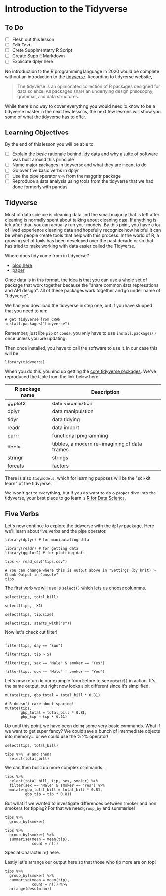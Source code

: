 # Introduction to the Tidyverse  

## To Do

* [ ] Flesh out this lesson
* [ ] Edit Text
* [ ] Crete Supplmentatry R Script
* [ ] Create Supp R Markdown 
* [ ] Explicate dplyr here 

No introduction to the R programming language in 2020 would be complete without an introduction to the [tidyverse](https://www.tidyverse.org/).
According to tidyverse website,

> The tidyverse is an opinionated collection of R packages designed for data science. All packages share an underlying design philosophy, grammar, and data structures.

While there's no way to cover everything you would need to know to be a tidyverse master in the next few lessons, the next few lessons will show you some of what the tidyverse has to offer. 

## Learning Objectives  

By the end of this lesson you will be able to:

* [ ] Explain the basic rationale behind tidy data and why a suite of software was built around this principle
* [ ] Name major packages in tidyverse and what they are meant to do 
* [ ] Go over five basic verbs in dplyr 
* [ ] Use the pipe operator `%>%` from the maggritr package 
* [ ] Reproduce a data analysis using tools from the tidyverse that we had done formerly with pandas 

## Tidyverse 

Most of data science is cleaning data and the small majority that is left after cleaning is normally spent about talking about cleaning data.
If anything is left after that, you can actually run your models.
By this point, you have a lot of lived experience cleaning data and hopefully recognize how helpful it can be when people create tools that help with this process.
In the world of R, a growing set of tools has been developed over the past decade or so that has tried to make working with data easier called the Tidyverse.

Where does tidy come from in tidyverse?

* [blog here](https://cran.r-project.org/web/packages/tidyr/vignettes/tidy-data.html)
* [paper ](https://vita.had.co.nz/papers/tidy-data.html) 

Once data is in this format, the idea is that you can use a whole set of package that work together because the "share common data represations and API design".
All of these packages work together and go under name of "tidyverse".

We had you download the tidvyerse in step one, but if you have skipped that you need to run:

```{r}
# get tidyverse from CRAN
install.packages("tidyverse")
```

Remember, just like `pip` or `conda`, you only have to use `install.packages()` once unless you are updating.

Then once installed, you have to call the software to use it, in our case this will be 

```{r}
library(tidvyerse)
```

When you do this, you end up getting the [core tidyverse packages](https://tidyverse.tidyverse.org/).
We've reproduced the table from the link below here.


|R package name | Description |
|---------------|-------------|
|ggplot2| data visualisation|
|dplyr |data manipulation|
|tidyr |data tidying|
|readr |data import|
|purrr |functional programming|
|tibble |tibbles, a modern re-imagining of data frames|
|stringr |strings|
|forcats |factors|

There is also `tidymodels`, which for learning puposes will be the "sci-kit learn" of the tidvyerse. 

We won't get to everything, but if you do want to do a proper dive into the tidyverse, your best place to go learn is [R for Data Science](https://r4ds.had.co.nz/).

## Five Verbs 

Let's now continue to explore the tidyverse with the `dplyr` package.
Here we'll learn about five verbs and the pipe operator.

```{r}
library(dplyr) # for manipulating data

library(readr) # for getting data
library(ggplot2) # for plotting data

tips <- read_csv("tips.csv")

# You can change where this is output above in "Settings (by knit) > Chunk Output in Console"
tips

```

The first verb we will use is `select()` which lets us choose colunmns. 

```{r}
select(tips, total_bill)

select(tips, -X1)

select(tips, tip:size)

select(tips, starts_with("s"))
```

Now let's check out filter!

```{r}

filter(tips, day == "Sun")

filter(tips, tip > 5)

filter(tips, sex == "Male" & smoker == "Yes")

filter(tips, sex == "Male" | smoker == "Yes")

```

Let's now return to our example from before to see `mutate()` in action. 
It's the same output, but right now looks a bit different since it's simplified.

```{r}
mutate(tips, gbp_total = total_bill * 0.81)

# R doesn't care about spacing!! 
mutate(tips, 
       gbp_total = total_bill * 0.81,
       gbp_tip = tip * 0.81)

```

Up until this point, we have been doing some very basic commands.
What if we want to get super fancy?
We could save a bunch of intermediate objects into memory... or we could use the %>% operator! 

```{r}
select(tips, total_bill)

tips %>%  # and then! 
  select(total_bill)

```

We can then build up more complex commands.

```{r}
tips %>%
  select(total_bill, tip, sex, smoker) %>%
  filter(sex == "Male" & smoker == "Yes") %>%
  mutate(gbp_total_bill = total_bill * 0.81,
         gbp_tip = tip * 0.81)

```

But what if we wanted to investigate differences between smoker and non smokers for tipping?
For that we need `group_by` and summerise! 

```{r}
tips %>%
  group_by(smoker)

tips %>%
  group_by(smoker) %>%
  summarise(mean = mean(tip),
            count = n())

```


Special Character n() here. 

Lastly let's arrange our output here so that those who tip more are on top! 

```{r}
tips %>%
  group_by(smoker) %>%
  summarise(mean = mean(tip),
            count = n()) %>%
  arrange(desc(mean))
```


